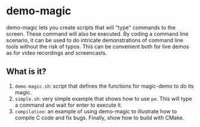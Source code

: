 # demo-magic

demo-magic lets you create scripts that will "type" commands to the screen.
These command will also be executed.  By coding a command line scenario,
it can be used to do intricate demonstrations of command line tools
without the risk of typos.  This can be convenient both for live demos
as for video recordings and screencasts.


## What is it?

1. `demo-magic.sh`: script that defines the functions for magic-demo
   to do its magic.
1. `simple.sh`: very simple example that shows how to use `pe`.
   This will type a command and wait for enter to execute it.
1. `compilation`: an example of using demo-magic to illustrate how to
   compile C code and fix bugs.  Finally, show how to build with CMake.
